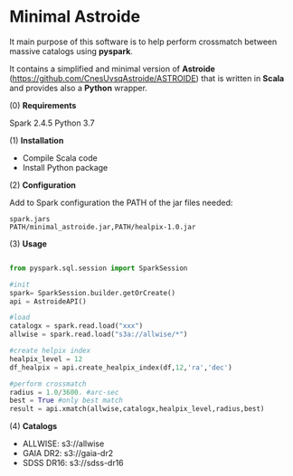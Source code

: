 # Minimal Astroide

It main purpose of this software is to help perform crossmatch between massive catalogs using **pyspark**.

It contains a simplified and minimal version of **Astroide** (https://github.com/CnesUvsqAstroide/ASTROIDE) that is written in **Scala** and provides also a **Python** wrapper.

(0) **Requirements**

Spark 2.4.5
Python 3.7

(1) **Installation**

- Compile Scala code
- Install Python package

(2) **Configuration**

Add to Spark configuration the PATH of the jar files needed:

```
spark.jars                      PATH/minimal_astroide.jar,PATH/healpix-1.0.jar
```

(3) **Usage**

```python

from pyspark.sql.session import SparkSession

#init
spark= SparkSession.builder.getOrCreate()
api = AstroideAPI()

#load
catalogx = spark.read.load("xxx")
allwise = spark.read.load("s3a://allwise/*")

#create helpix index
healpix_level = 12
df_healpix = api.create_healpix_index(df,12,'ra','dec')

#perform crossmatch
radius = 1.0/3600. #arc-sec
best = True #only best match
result = api.xmatch(allwise,catalogx,healpix_level,radius,best)
```

(4) **Catalogs**

- ALLWISE: s3://allwise
- GAIA DR2: s3://gaia-dr2
- SDSS DR16: s3://sdss-dr16
